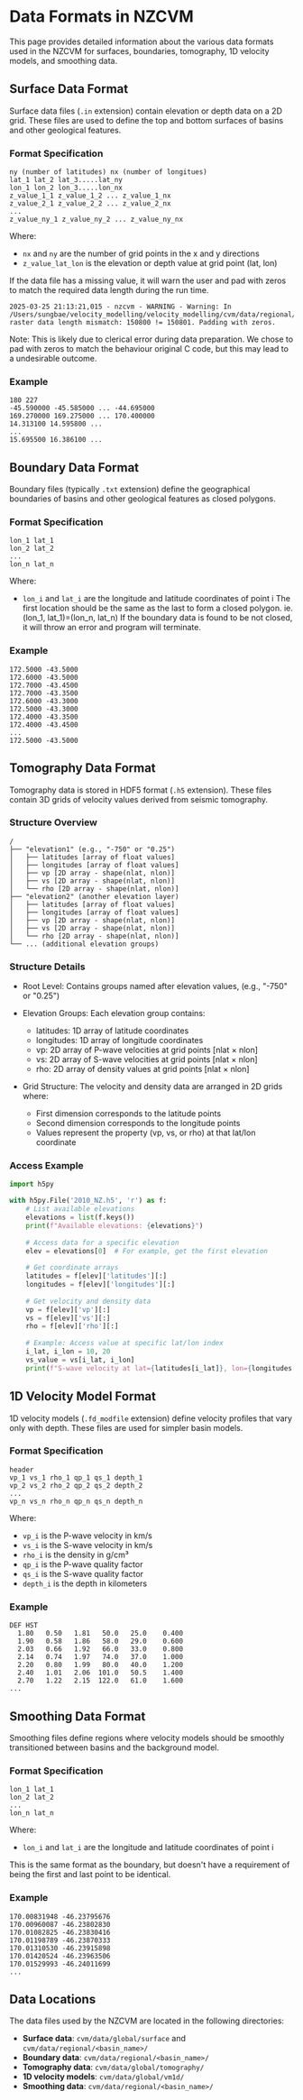 # Data Formats in NZCVM

This page provides detailed information about the various data formats used in the NZCVM for surfaces, boundaries, tomography, 1D velocity models, and smoothing data.

## Surface Data Format

Surface data files (`.in` extension) contain elevation or depth data on a 2D grid. These files are used to define the top and bottom surfaces of basins and other geological features.

### Format Specification

```
ny (number of latitudes) nx (number of longitues)
lat_1 lat_2 lat_3.....lat_ny
lon_1 lon_2 lon_3.....lon_nx
z_value_1_1 z_value_1_2 ... z_value_1_nx
z_value_2_1 z_value_2_2 ... z_value_2_nx
...
z_value_ny_1 z_value_ny_2 ... z_value_ny_nx
```

Where:
- `nx` and `ny` are the number of grid points in the x and y directions
- `z_value_lat_lon` is the elevation or depth value at grid point (lat, lon)

If the data file has a missing value, it will warn the user and pad with zeros to match the required data length during the run time.
```
2025-03-25 21:13:21,015 - nzcvm - WARNING - Warning: In /Users/sungbae/velocity_modelling/velocity_modelling/cvm/data/regional/Canterbury/Canterbury_Miocene_WGS84.in raster data length mismatch: 150800 != 150801. Padding with zeros.
```
Note: This is likely due to clerical error during data preparation. We chose to pad with zeros to match the behaviour original C code, but this may lead to a undesirable outcome. 

### Example

```
180 227 
-45.590000 -45.585000 ... -44.695000
169.270000 169.275000 ... 170.400000
14.313100 14.595800 ...
...
15.695500 16.386100 ...
```

## Boundary Data Format

Boundary files (typically `.txt` extension) define the geographical boundaries of basins and other geological features as closed polygons.

### Format Specification

```
lon_1 lat_1
lon_2 lat_2
...
lon_n lat_n
```

Where:
- `lon_i` and `lat_i` are the longitude and latitude coordinates of point i
The first location should be the same as the last to form a closed polygon. ie. (lon_1, lat_1)=(lon_n, lat_n)
If the boundary data is found to be not closed, it will throw an error and program will terminate.

### Example

```
172.5000 -43.5000
172.6000 -43.5000
172.7000 -43.4500
172.7000 -43.3500
172.6000 -43.3000
172.5000 -43.3000
172.4000 -43.3500
172.4000 -43.4500
...
172.5000 -43.5000
```

## Tomography Data Format

Tomography data is stored in HDF5 format (`.h5` extension). These files contain 3D grids of velocity values derived from seismic tomography.

### Structure Overview
```
/
├── "elevation1" (e.g., "-750" or "0.25")
│   ├── latitudes [array of float values]
│   ├── longitudes [array of float values]
│   ├── vp [2D array - shape(nlat, nlon)]
│   ├── vs [2D array - shape(nlat, nlon)]
│   └── rho [2D array - shape(nlat, nlon)]
├── "elevation2" (another elevation layer)
│   ├── latitudes [array of float values]
│   ├── longitudes [array of float values]
│   ├── vp [2D array - shape(nlat, nlon)]
│   ├── vs [2D array - shape(nlat, nlon)]
│   └── rho [2D array - shape(nlat, nlon)]
└── ... (additional elevation groups)
```
### Structure Details
- Root Level: Contains groups named after elevation values, (e.g., "-750" or "0.25") 
- Elevation Groups: Each elevation group contains:

  - latitudes: 1D array of latitude coordinates
  - longitudes: 1D array of longitude coordinates
  - vp: 2D array of P-wave velocities at grid points [nlat × nlon]
  - vs: 2D array of S-wave velocities at grid points [nlat × nlon]
  - rho: 2D array of density values at grid points [nlat × nlon]
- Grid Structure: The velocity and density data are arranged in 2D grids where:
    - First dimension corresponds to the latitude points
    - Second dimension corresponds to the longitude points
    - Values represent the property (vp, vs, or rho) at that lat/lon coordinate


### Access Example

```python
import h5py

with h5py.File('2010_NZ.h5', 'r') as f:
    # List available elevations
    elevations = list(f.keys())
    print(f"Available elevations: {elevations}")
    
    # Access data for a specific elevation
    elev = elevations[0]  # For example, get the first elevation
    
    # Get coordinate arrays
    latitudes = f[elev]['latitudes'][:]
    longitudes = f[elev]['longitudes'][:]
    
    # Get velocity and density data
    vp = f[elev]['vp'][:]
    vs = f[elev]['vs'][:]
    rho = f[elev]['rho'][:]
    
    # Example: Access value at specific lat/lon index
    i_lat, i_lon = 10, 20
    vs_value = vs[i_lat, i_lon]
    print(f"S-wave velocity at lat={latitudes[i_lat]}, lon={longitudes[i_lon]}: {vs_value} km/s")
```

## 1D Velocity Model Format

1D velocity models (`.fd_modfile` extension) define velocity profiles that vary only with depth. These files are used for simpler basin models.

### Format Specification

```
header
vp_1 vs_1 rho_1 qp_1 qs_1 depth_1
vp_2 vs_2 rho_2 qp_2 qs_2 depth_2 
...
vp_n vs_n rho_n qp_n qs_n depth_n 
```

Where:
- `vp_i` is the P-wave velocity in km/s
- `vs_i` is the S-wave velocity in km/s
- `rho_i` is the density in g/cm³
- `qp_i` is the P-wave quality factor
- `qs_i` is the S-wave quality factor
- `depth_i` is the depth in kilometers
### Example

```
DEF HST
  1.80   0.50   1.81   50.0   25.0    0.400
  1.90   0.58   1.86   58.0   29.0    0.600
  2.03   0.66   1.92   66.0   33.0    0.800
  2.14   0.74   1.97   74.0   37.0    1.000
  2.20   0.80   1.99   80.0   40.0    1.200
  2.40   1.01   2.06  101.0   50.5    1.400
  2.70   1.22   2.15  122.0   61.0    1.600
...
```

## Smoothing Data Format

Smoothing files define regions where velocity models should be smoothly transitioned between basins and the background model.

### Format Specification

```
lon_1 lat_1
lon_2 lat_2
...
lon_n lat_n
```

Where:
- `lon_i` and `lat_i` are the longitude and latitude coordinates of point i

This is the same format as the boundary, but doesn't have a requirement of being the first and last point to be identical.

### Example

```
170.00831948 -46.23795676
170.00960087 -46.23802830
170.01082825 -46.23830416
170.01198789 -46.23870333
170.01310530 -46.23915898
170.01420524 -46.23963506
170.01529993 -46.24011699
...
```

## Data Locations

The data files used by the NZCVM are located in the following directories:

- **Surface data**: `cvm/data/global/surface` and `cvm/data/regional/<basin_name>/`
- **Boundary data**: `cvm/data/regional/<basin_name>/`
- **Tomography data**: `cvm/data/global/tomography/`
- **1D velocity models**: `cvm/data/global/vm1d/`
- **Smoothing data**: `cvm/data/regional/<basin_name>/`
